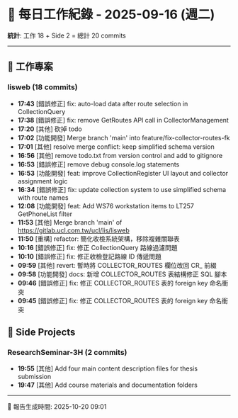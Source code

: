 # 📅 每日工作紀錄 - 2025-09-16 (週二)

**統計**: 工作 18 + Side 2 = 總計 20 commits

---

## 💼 工作專案

### lisweb (18 commits)

- **17:43** [錯誤修正] fix: auto-load data after route selection in CollectionQuery
- **17:38** [錯誤修正] fix: remove GetRoutes API call in CollectorManagement
- **17:20** [其他] 砍掉 todo
- **17:02** [功能開發] Merge branch 'main' into feature/fix-collector-routes-fk
- **17:01** [其他] resolve merge conflict: keep simplified schema version
- **16:56** [其他] remove todo.txt from version control and add to gitignore
- **16:53** [錯誤修正] remove debug console.log statements
- **16:53** [功能開發] feat: improve CollectionRegister UI layout and collector assignment logic
- **16:34** [錯誤修正] fix: update collection system to use simplified schema with route names
- **12:08** [功能開發] feat: Add WS76 workstation items to LT257 GetPhoneList filter
- **11:53** [其他] Merge branch 'main' of https://gitlab.ucl.com.tw/ucl/lis/lisweb
- **11:50** [重構] refactor: 簡化收檢系統架構，移除複雜關聯表
- **10:16** [錯誤修正] fix: 修正 CollectionQuery 路線過濾問題
- **10:10** [錯誤修正] fix: 修正收檢登記路線 ID 傳遞問題
- **09:59** [其他] revert: 暫時將 COLLECTOR_ROUTES 欄位改回 CR_ 前綴
- **09:58** [功能開發] docs: 新增 COLLECTOR_ROUTES 表結構修正 SQL 腳本
- **09:46** [錯誤修正] fix: 修正 COLLECTOR_ROUTES 表的 foreign key 命名衝突
- **09:45** [錯誤修正] fix: 修正 COLLECTOR_ROUTES 表的 foreign key 命名衝突

## 🎨 Side Projects

### ResearchSeminar-3H (2 commits)

- **19:55** [其他] Add four main content description files for thesis submission
- **19:47** [其他] Add course materials and documentation folders

---

📅 報告生成時間: 2025-10-20 09:01
